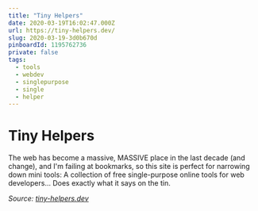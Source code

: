 ```yaml
---
title: "Tiny Helpers"
date: 2020-03-19T16:02:47.000Z
url: https://tiny-helpers.dev/
slug: 2020-03-19-3d0b670d
pinboardId: 1195762736
private: false
tags:
  - tools
  - webdev
  - singlepurpose
  - single
  - helper
---
```


# Tiny Helpers

The web has become a massive, MASSIVE place in the last decade (and change), and I'm failing at bookmarks, so this site is perfect for narrowing down mini tools: A collection of free single-purpose online tools for web developers... Does exactly what it says on the tin.

_Source: [tiny-helpers.dev](https://tiny-helpers.dev/)_
